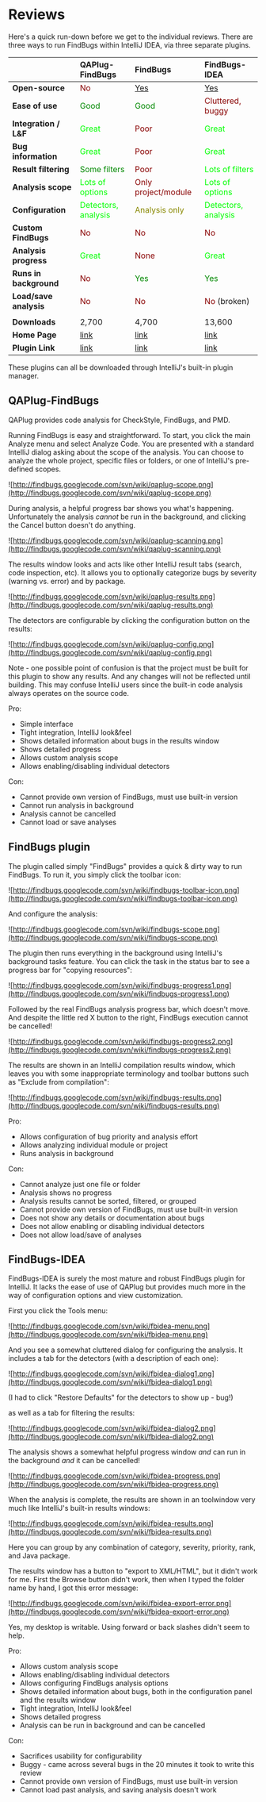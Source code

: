 

# Reviews #

Here's a quick run-down before we get to the individual reviews. There are three ways to run FindBugs within IntelliJ IDEA, via three separate plugins.

|                      | **QAPlug-FindBugs**  | **FindBugs**    | **FindBugs-IDEA**    |
|:---------------------|:---------------------|:----------------|:---------------------|
| **Open-source**        | <font color='#880000'>No</font>                | [Yes](http://code.google.com/p/idea-findbugs/)           | [Yes](https://findbugs-idea.dev.java.net/)    |
| **Ease of use**        | <font color='#008800'>Good</font>                | <font color='#008800'>Good</font>           | <font color='#880000'>Cluttered, buggy</font>    |
| **Integration / L&F**  | <font color='#00ff00'>Great</font>               | <font color='#880000'>Poor</font>           | <font color='#00ff00'>Great</font>               |
| **Bug information**    | <font color='#00ff00'>Great</font>               | <font color='#880000'>Poor</font>           | <font color='#00ff00'>Great</font>               |
| **Result filtering**   | <font color='#008800'>Some filters</font>        | <font color='#880000'>Poor</font>           | <font color='#00ff00'>Lots of filters</font>     |
| **Analysis scope**     | <font color='#00ff00'>Lots of options</font>     | <font color='#880000'>Only project/module</font> | <font color='#00ff00'>Lots of options</font>     |
| **Configuration**      | <font color='#00ff00'>Detectors, analysis</font> | <font color='#888800'>Analysis only</font>  | <font color='#00ff00'>Detectors, analysis</font>  |
| **Custom FindBugs**   | <font color='#880000'>No</font>                  | <font color='#880000'>No</font>             | <font color='#880000'>No</font>                  |
| **Analysis progress**  | <font color='#00ff00'>Great</font>               | <font color='#880000'>None</font>           | <font color='#00ff00'>Great</font>               |
| **Runs in background** | <font color='#880000'>No</font>                  | <font color='#008800'>Yes</font>            | <font color='#008800'>Yes</font>                 |
| **Load/save analysis** | <font color='#880000'>No</font>                  | <font color='#880000'>No</font>             | <font color='#880000'>No</font> (broken)         |
|  |  |  |  |
| **Downloads** | 2,700 | 4,700 | 13,600 |
| **Home Page** | [link](http://qaplug.com/) | [link](http://code.google.com/p/idea-findbugs/) | [link](https://findbugs-idea.dev.java.net/) |
| **Plugin Link** | [link](http://plugins.intellij.net/plugin/?&id=4597) | [link](http://plugins.intellij.net/plugin/?id=3801) | [link](http://plugins.intellij.net/plugin/?id=3847) |

These plugins can all be downloaded through IntelliJ's built-in plugin manager.

## QAPlug-FindBugs ##

QAPlug provides code analysis for CheckStyle, FindBugs, and PMD.

Running FindBugs is easy and straightforward. To start, you click the main Analyze menu and select Analyze Code. You are presented with a standard IntelliJ dialog asking about the scope of the analysis. You can choose to analyze the whole project, specific files or folders, or one of IntelliJ's pre-defined scopes.

![http://findbugs.googlecode.com/svn/wiki/qaplug-scope.png](http://findbugs.googlecode.com/svn/wiki/qaplug-scope.png)

During analysis, a helpful progress bar shows you what's happening. Unfortunately the analysis _cannot_ be run in the background, and clicking the Cancel button doesn't do anything.

![http://findbugs.googlecode.com/svn/wiki/qaplug-scanning.png](http://findbugs.googlecode.com/svn/wiki/qaplug-scanning.png)

The results window looks and acts like other IntelliJ result tabs (search, code inspection, etc). It allows you to optionally categorize bugs by severity (warning vs. error) and by package.

![http://findbugs.googlecode.com/svn/wiki/qaplug-results.png](http://findbugs.googlecode.com/svn/wiki/qaplug-results.png)

The detectors are configurable by clicking the configuration button on the results:

![http://findbugs.googlecode.com/svn/wiki/qaplug-config.png](http://findbugs.googlecode.com/svn/wiki/qaplug-config.png)

Note - one possible point of confusion is that the project must be built for this plugin to show any results. And any changes will not be reflected until building. This may confuse IntelliJ users since the built-in code analysis always operates on the source code.

Pro:
  * Simple interface
  * Tight integration, IntelliJ look&feel
  * Shows detailed information about bugs in the results window
  * Shows detailed progress
  * Allows custom analysis scope
  * Allows enabling/disabling individual detectors

Con:
  * Cannot provide own version of FindBugs, must use built-in version
  * Cannot run analysis in background
  * Analysis cannot be cancelled
  * Cannot load or save analyses

## FindBugs plugin ##

The plugin called simply "FindBugs" provides a quick & dirty way to run FindBugs. To run it, you simply click the toolbar icon:

![http://findbugs.googlecode.com/svn/wiki/findbugs-toolbar-icon.png](http://findbugs.googlecode.com/svn/wiki/findbugs-toolbar-icon.png)

And configure the analysis:

![http://findbugs.googlecode.com/svn/wiki/findbugs-scope.png](http://findbugs.googlecode.com/svn/wiki/findbugs-scope.png)

The plugin then runs everything in the background using IntelliJ's background tasks feature. You can click the task in the status bar to see a progress bar for "copying resources":

![http://findbugs.googlecode.com/svn/wiki/findbugs-progress1.png](http://findbugs.googlecode.com/svn/wiki/findbugs-progress1.png)

Followed by the real FindBugs analysis progress bar, which doesn't move. And despite the little red X button to the right, FindBugs execution cannot be cancelled!

![http://findbugs.googlecode.com/svn/wiki/findbugs-progress2.png](http://findbugs.googlecode.com/svn/wiki/findbugs-progress2.png)

The results are shown in an IntelliJ compilation results window, which leaves you with some inappropriate terminology and toolbar buttons such as "Exclude from compilation":

![http://findbugs.googlecode.com/svn/wiki/findbugs-results.png](http://findbugs.googlecode.com/svn/wiki/findbugs-results.png)

Pro:
  * Allows configuration of bug priority and analysis effort
  * Allows analyzing individual module or project
  * Runs analysis in background

Con:
  * Cannot analyze just one file or folder
  * Analysis shows no progress
  * Analysis results cannot be sorted, filtered, or grouped
  * Cannot provide own version of FindBugs, must use built-in version
  * Does not show any details or documentation about bugs
  * Does not allow enabling or disabling individual detectors
  * Does not allow load/save of analyses

## FindBugs-IDEA ##

FindBugs-IDEA is surely the most mature and robust FindBugs plugin for IntelliJ. It lacks the ease of use of QAPlug but provides much more in the way of configuration options and view customization.

First you click the Tools menu:

![http://findbugs.googlecode.com/svn/wiki/fbidea-menu.png](http://findbugs.googlecode.com/svn/wiki/fbidea-menu.png)

And you see a somewhat cluttered dialog for configuring the analysis. It includes a tab for the detectors (with a description of each one):

![http://findbugs.googlecode.com/svn/wiki/fbidea-dialog1.png](http://findbugs.googlecode.com/svn/wiki/fbidea-dialog1.png)

(I had to click "Restore Defaults" for the detectors to show up - bug!)

as well as a tab for filtering the results:

![http://findbugs.googlecode.com/svn/wiki/fbidea-dialog2.png](http://findbugs.googlecode.com/svn/wiki/fbidea-dialog2.png)

The analysis shows a somewhat helpful progress window _and_ can run in the background _and_ it can be cancelled!

![http://findbugs.googlecode.com/svn/wiki/fbidea-progress.png](http://findbugs.googlecode.com/svn/wiki/fbidea-progress.png)

When the analysis is complete, the results are shown in an toolwindow very much like IntelliJ's built-in results windows:

![http://findbugs.googlecode.com/svn/wiki/fbidea-results.png](http://findbugs.googlecode.com/svn/wiki/fbidea-results.png)

Here you can group by any combination of category, severity, priority, rank, and Java package.

The results window has a button to "export to XML/HTML", but it didn't work for me. First the Browse button didn't work, then when I typed the folder name by hand, I got this error message:

![http://findbugs.googlecode.com/svn/wiki/fbidea-export-error.png](http://findbugs.googlecode.com/svn/wiki/fbidea-export-error.png)

Yes, my desktop is writable. Using forward or back slashes didn't seem to help.

Pro:
  * Allows custom analysis scope
  * Allows enabling/disabling individual detectors
  * Allows configuring FindBugs analysis options
  * Shows detailed information about bugs, both in the configuration panel and the results window
  * Tight integration, IntelliJ look&feel
  * Shows detailed progress
  * Analysis can be run in background and can be cancelled

Con:
  * Sacrifices usability for configurability
  * Buggy - came across several bugs in the 20 minutes it took to write this review
  * Cannot provide own version of FindBugs, must use built-in version
  * Cannot load past analysis, and saving analysis doesn't work